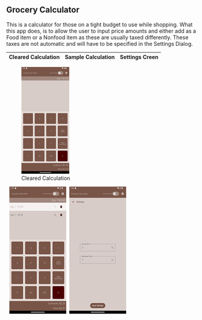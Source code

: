 ## Grocery Calculator

This is a calculator for those on a tight budget to use while shopping. What this app does, is to allow the user to input price amounts and either add as a Food item or a Nonfood item as these are usually taxed differently. These taxes are not automatic and will have to be specified in the Settings Dialog.

|Cleared Calculation|Sample Calculation|Settings Creen|
|-------------------|------------------|--------------|

<figure><img src="screenshot_cleared.png" width="30%"/><figcaption>Cleared Calculation</figcaption></figure>&nbsp;&nbsp;<img src ="screenshot_smallCalculation.png" width="30%"/>&nbsp;&nbsp;<img src="screenshot_Settings.png" width="30%"/>
